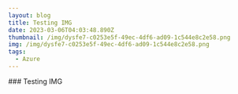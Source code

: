 ```yaml
---
layout: blog
title: Testing IMG
date: 2023-03-06T04:03:48.890Z
thumbnail: /img/dysfe7-c0253e5f-49ec-4df6-ad09-1c544e8c2e58.png
img: /img/dysfe7-c0253e5f-49ec-4df6-ad09-1c544e8c2e58.png
tags:
  - Azure
---
```

#﻿## Testing IMG 